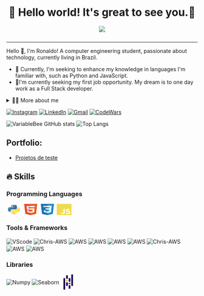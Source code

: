 <!--title-->

  


<div align="center">
  <h1 style="display">🖖 Hello world! It's great to see you.🖖</h1>
  <img src="https://profile-counter.glitch.me/Dev-RonaldoJunior/count.svg?"  />
</div>

###
---

<!-- Presentation -->
<p>
  Hello 👋, I'm Ronaldo! A computer engineering student, passionate about technology, currently living in Brazil.

  - 🌱 Currently, I'm seeking to enhance my knowledge in languages I'm familiar with, such as Python and JavaScript.
  - 🔭I'm currently seeking my first job opportunity. My dream is to one day work as a Full Stack developer.
</p>

<!-- Dropdown -->
<details>
  <summary>👨‍💻 More about me</summary>

  - 💬 I'm 30 years old and currently living in Brazil. I'm in my final year of college, and my intention is to secure an internship in the field to develop my skills. Since I was young, I've been passionate about the world of technology. For a while, I created content on platforms such as YouTube and Twitch, which helped me develop important skills such as creativity, communication, marketing, analytical ability, community management, and social media management.

  - ⚡ I enjoy reading, whether it's a good book, manga, or comics, as well as watching movies and playing games! I believe that our personal interests contribute to a more refined perception of things and problem-solving. \o/
</details>

<!-- Links -->
[![Instagram](https://img.shields.io/badge/Instagram-E4405F?style=for-the-badge&logo=instagram&logoColor=white)](https://www.instagram.com/jr_bigos/)
[![LinkedIn](https://img.shields.io/badge/LinkedIn-0077B5?style=for-the-badge&logo=linkedin&logoColor=white)](https://www.linkedin.com/in/dev-ronaldojunior/)
[![Gmail](https://img.shields.io/badge/Gmail-D14836?style=for-the-badge&logo=gmail&logoColor=white)](mailto:dev.ronaldojunior@gmail.com)
[![CodeWars](https://img.shields.io/badge/Codewars-B1361E?style=for-the-badge&logo=Codewars&logoColor=white)](https://www.codewars.com/users/Dev-RonaldoJunior)

<!-- GithubStats -->
![VariableBee GitHub stats](https://github-readme-stats.vercel.app/api?username=dev-ronaldojunior&show_icons=true&theme=transparent)
![Top Langs](https://github-readme-stats.vercel.app/api/top-langs/?username=dev-ronaldojunior&size_weight=0.1&count_weight=0.3&theme=transparent)

<!-- Portfolio -->
## Portfolio:
- [Projetos de teste](https://github.com/Dev-RonaldoJunior/Projetos_de_Teste)

## 🔥 Skills
<!-- Skills: Programming Languages -->
  <div style="flex-basis: 48%;">
    <h3>Programming Languages</h3>
    <img align="center" alt="Python" height="30" width="40" src="https://raw.githubusercontent.com/devicons/devicon/master/icons/python/python-original.svg">
    <img align="center" alt="HTML" height="30" width="40" src="https://raw.githubusercontent.com/devicons/devicon/master/icons/html5/html5-original.svg">
    <img align="center" alt="CSS" height="30" width="40" src="https://raw.githubusercontent.com/devicons/devicon/master/icons/css3/css3-original.svg">
    <img align="center" alt="Js" height="30" width="40" src="https://raw.githubusercontent.com/devicons/devicon/master/icons/javascript/javascript-plain.svg">
  </div>
  
  <!-- Skills: Tools & Frameworks -->
  <div style="flex-basis: 48%;">
    <h3>Tools & Frameworks</h3>
    <img align="center" alt="VScode" height="30" width="40" src="https://cdn.jsdelivr.net/gh/devicons/devicon/icons/vscode/vscode-original.svg">
    <img align="center" alt="Chris-AWS" height="30" width="40" src="https://cdn.jsdelivr.net/gh/devicons/devicon/icons/nodejs/nodejs-original.svg">
    <img align="center" alt="AWS" height="30" width="40" src="https://cdn.jsdelivr.net/gh/devicons/devicon/icons/django/django-plain.svg">
    <img align="center" alt="AWS" height="30" width="40" src="https://cdn.jsdelivr.net/gh/devicons/devicon/icons/mysql/mysql-original.svg">
    <img align="center" alt="AWS" height="30" width="40" src="https://cdn.jsdelivr.net/gh/devicons/devicon/icons/sqlite/sqlite-original.svg">
    <img align="center" alt="AWS" height="30" width="40" src="https://cdn.jsdelivr.net/gh/devicons/devicon/icons/amazonwebservices/amazonwebservices-original.svg">
    <img align="center" alt="Chris-AWS" height="30" width="40" src="https://cdn.jsdelivr.net/gh/devicons/devicon/icons/git/git-original.svg">
    <img align="center" alt="AWS" height="30" width="40" src="https://cdn.jsdelivr.net/gh/devicons/devicon/icons/raspberrypi/raspberrypi-original.svg">
    <img align="center" alt="AWS" height="30" width="40" src="https://cdn.jsdelivr.net/gh/devicons/devicon/icons/arduino/arduino-original.svg">
  </div>
  
  <!-- Skills: Libraries -->
  <div style="flex-basis: 48%;">
    <h3>Libraries</h3>
    <img align="center" alt="Numpy" height="30" width="40" src="https://cdn.jsdelivr.net/gh/devicons/devicon/icons/numpy/numpy-original.svg">
    <img align="center" alt="Seaborn" src="https://seaborn.pydata.org/_images/logo-mark-lightbg.svg" alt="seaborn" width="40" height="40"/>
    <img align="center" alt="Pandas" src="https://raw.githubusercontent.com/devicons/devicon/2ae2a900d2f041da66e950e4d48052658d850630/icons/pandas/pandas-original.svg" alt="pandas" width="40" height="40"/>
  </div>
